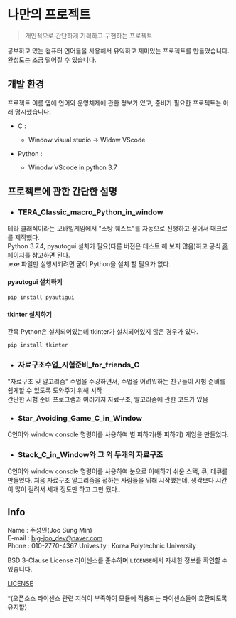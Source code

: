 # 나만의 프로젝트
> 개인적으로 간단하게 기획하고 구현하는 프로젝트


 공부하고 있는 컴퓨터 언어들을 사용해서 유익하고 재미있는 프로젝트를 만들었습니다.  
 완성도는 조금 떨어질 수 있습니다.
  

 ## 개발 환경  
 
 프로젝트 이름 옆에 언어와 운영체제에 관한 정보가 있고, 준비가 필요한 프로젝트는 아래 명시했습니다.
 
 * C :
 
     * Window visual studio -> Widow VScode  
 
 * Python :

     * Winodw VScode in python 3.7  
  
  

 ## 프로젝트에 관한 간단한 설명 
 
 * ### TERA_Classic_macro_Python_in_window  
 
  테라 클래식이라는 모바일게임에서 "소탕 퀘스트"를 자동으로 진행하고 싶어서 매크로를 제작했다.  
  Python 3.7.4, pyautogui 설치가 필요(다른 버전은 테스트 해 보지 않음)하고 공식 [홈페이지](https://www.python.org/)를 참고하면 된다.  
  .exe 파일만 실행시키려면 굳이 Python을 설치 할 필요가 없다. 
 
 #### pyautogui 설치하기  
```sh
pip install pyautigui
```
 #### tkinter 설치하기  
 간혹 Python은 설치되어있는데 tkinter가 설치되어있지 않은 경우가 있다.  
 ```sh
 pip install tkinter
 ```
 

  
* ### 자료구조수업_시험준비_for_friends_C  
 "자료구조 및 알고리즘" 수업을 수강하면서, 수업을 어려워하는 친구들이 시험 준비를 쉽게할 수 있도록 도와주기 위해 시작  
 간단한 시험 준비 프로그램과 여러가지 자료구조, 알고리즘에 관한 코드가 있음  
 
* ### Star_Avoiding_Game_C_in_Window  
C언어와 window console 명령어를 사용하여 별 피하기(똥 피하기) 게임을 만들었다.  

* ### Stack_C_in_Window와 그 외 두개의 자료구조    
C언어와 window console 명령어를 사용하여 눈으로 이해하기 쉬운 스택, 큐, 데큐를 만들었다. 처음 자료구조 알고리즘을 접하는 사람들을 위해 시작했는데, 생각보다 시간이 많이 걸려서 세개 정도만 하고 그만 뒀다..  



 ## Info
 Name      : 주성민(Joo Sung Min)  
 E-mail    : big-joo_dev@naver.com  
 Phone     : 010-2770-4367
 Univesity : Korea Polytechnic University  

 BSD 3-Clause License 라이센스를 준수하며 ``LICENSE``에서 자세한 정보를 확인할 수 있습니다.

 [LICENSE](https://github.com/Sungmin-Joo/My_own_project/blob/master/LICENSE)
 
 *(오픈소스 라이센스 관련 지식이 부족하여 모듈에 적용되는 라이센스들이 호환되도록 유지함)

